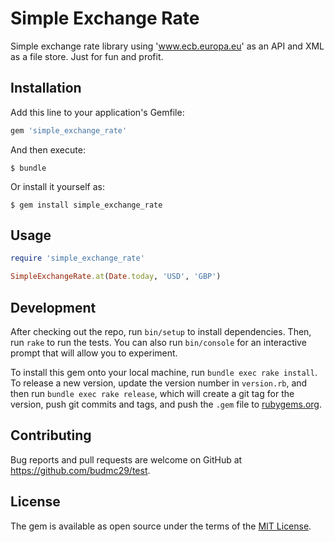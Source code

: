 # Simple Exchange Rate

Simple exchange rate library using 'www.ecb.europa.eu' as an API and XML as a file store.
Just for fun and profit.

## Installation

Add this line to your application's Gemfile:

```ruby
gem 'simple_exchange_rate'
```

And then execute:

    $ bundle

Or install it yourself as:

    $ gem install simple_exchange_rate

## Usage

```ruby
require 'simple_exchange_rate'

SimpleExchangeRate.at(Date.today, 'USD', 'GBP')
```

## Development

After checking out the repo, run `bin/setup` to install dependencies. Then, run `rake` to run the tests. You can also run `bin/console` for an interactive prompt that will allow you to experiment.

To install this gem onto your local machine, run `bundle exec rake install`. To release a new version, update the version number in `version.rb`, and then run `bundle exec rake release`, which will create a git tag for the version, push git commits and tags, and push the `.gem` file to [rubygems.org](https://rubygems.org).

## Contributing

Bug reports and pull requests are welcome on GitHub at https://github.com/budmc29/test.

## License

The gem is available as open source under the terms of the [MIT License](https://opensource.org/licenses/MIT).

